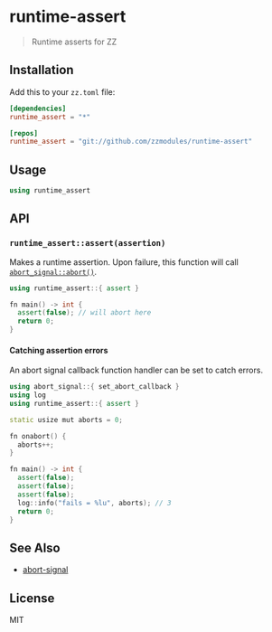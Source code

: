 runtime-assert
==============

> Runtime asserts for ZZ

## Installation

Add this to your `zz.toml` file:

```toml
[dependencies]
runtime_assert = "*"

[repos]
runtime_assert = "git://github.com/zzmodules/runtime-assert"
```

## Usage

```c++
using runtime_assert
```

## API

### `runtime_assert::assert(assertion)`

Makes a runtime assertion. Upon failure, this function will
call [`abort_signal::abort()`][abort_signal].

```c++
using runtime_assert::{ assert }

fn main() -> int {
  assert(false); // will abort here
  return 0;
}
```

#### Catching assertion errors

An abort signal callback function handler can be set to catch errors.

```c++
using abort_signal::{ set_abort_callback }
using log
using runtime_assert::{ assert }

static usize mut aborts = 0;

fn onabort() {
  aborts++;
}

fn main() -> int {
  assert(false);
  assert(false);
  assert(false);
  log::info("fails = %lu", aborts); // 3
  return 0;
}
```

## See Also

* [abort-signal][abort_signal]

## License

MIT

[abort_signal]: https://github.com/zzmodules/abort-signal#api
